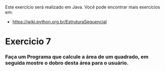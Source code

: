 Este exercício será realizado em Java.
Você pode encontrar mais exercícios em:
- https://wiki.python.org.br/EstruturaSequencial

# Exercicio 7

### Faça um Programa que calcule a área de um quadrado, em seguida mostre o dobro desta área para o usuário.